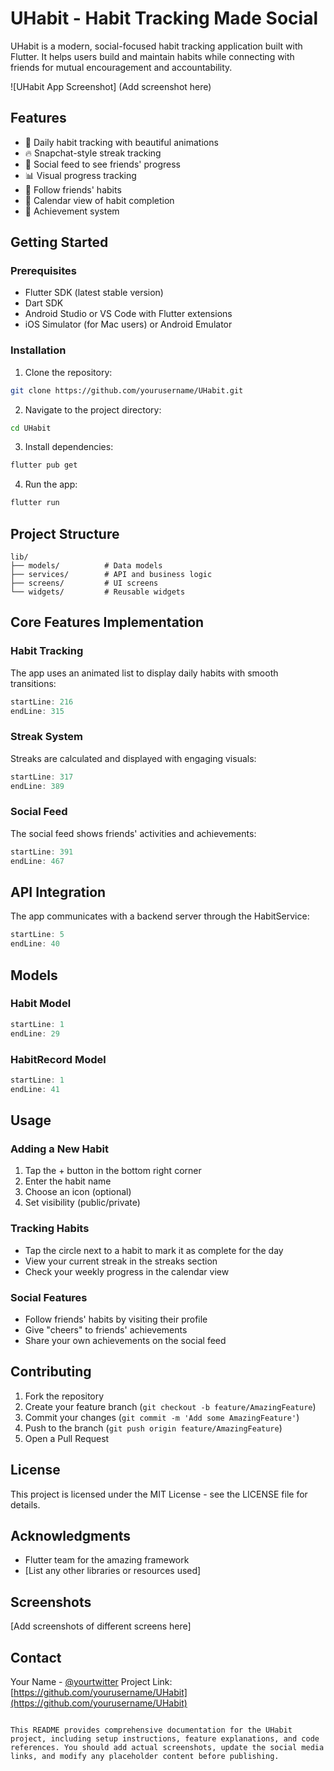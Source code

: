 # UHabit - Habit Tracking Made Social

UHabit is a modern, social-focused habit tracking application built with Flutter. It helps users build and maintain habits while connecting with friends for mutual encouragement and accountability.

![UHabit App Screenshot] (Add screenshot here)

## Features

- 📱 Daily habit tracking with beautiful animations
- 🔥 Snapchat-style streak tracking
- 👥 Social feed to see friends' progress
- 📊 Visual progress tracking
- 🤝 Follow friends' habits
- 📅 Calendar view of habit completion
- 🌟 Achievement system

## Getting Started

### Prerequisites

- Flutter SDK (latest stable version)
- Dart SDK
- Android Studio or VS Code with Flutter extensions
- iOS Simulator (for Mac users) or Android Emulator

### Installation

1. Clone the repository:
```bash
git clone https://github.com/yourusername/UHabit.git
```

2. Navigate to the project directory:
```bash
cd UHabit
```

3. Install dependencies:
```bash
flutter pub get
```

4. Run the app:
```bash
flutter run
```

## Project Structure

```
lib/
├── models/          # Data models
├── services/        # API and business logic
├── screens/         # UI screens
└── widgets/         # Reusable widgets
```

## Core Features Implementation

### Habit Tracking

The app uses an animated list to display daily habits with smooth transitions:

```dart:lib/HomeScreen.dart
startLine: 216
endLine: 315
```

### Streak System

Streaks are calculated and displayed with engaging visuals:

```dart:lib/HomeScreen.dart
startLine: 317
endLine: 389
```

### Social Feed

The social feed shows friends' activities and achievements:

```dart:lib/HomeScreen.dart
startLine: 391
endLine: 467
```

## API Integration

The app communicates with a backend server through the HabitService:

```dart:lib/services/habit_service.dart
startLine: 5
endLine: 40
```

## Models

### Habit Model
```dart:lib/models/habit.dart
startLine: 1
endLine: 29
```

### HabitRecord Model
```dart:lib/models/habit_record.dart
startLine: 1
endLine: 41
```

## Usage

### Adding a New Habit

1. Tap the + button in the bottom right corner
2. Enter the habit name
3. Choose an icon (optional)
4. Set visibility (public/private)

### Tracking Habits

- Tap the circle next to a habit to mark it as complete for the day
- View your current streak in the streaks section
- Check your weekly progress in the calendar view

### Social Features

- Follow friends' habits by visiting their profile
- Give "cheers" to friends' achievements
- Share your own achievements on the social feed

## Contributing

1. Fork the repository
2. Create your feature branch (`git checkout -b feature/AmazingFeature`)
3. Commit your changes (`git commit -m 'Add some AmazingFeature'`)
4. Push to the branch (`git push origin feature/AmazingFeature`)
5. Open a Pull Request

## License

This project is licensed under the MIT License - see the LICENSE file for details.

## Acknowledgments

- Flutter team for the amazing framework
- [List any other libraries or resources used]

## Screenshots

[Add screenshots of different screens here]

## Contact

Your Name - [@yourtwitter](https://twitter.com/yourtwitter)
Project Link: [https://github.com/yourusername/UHabit](https://github.com/yourusername/UHabit)
```

This README provides comprehensive documentation for the UHabit project, including setup instructions, feature explanations, and code references. You should add actual screenshots, update the social media links, and modify any placeholder content before publishing.
